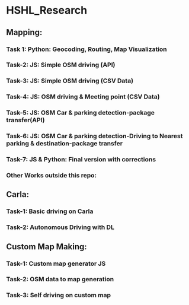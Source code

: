 # HSHL_Research
## Mapping:
### Task 1: Python: Geocoding, Routing, Map Visualization
### Task-2: JS: Simple OSM driving (API)
### Task-3: JS: Simple OSM driving (CSV Data)
### Task-4: JS: OSM driving & Meeting point (CSV Data)
### Task-5: JS: OSM Car & parking detection-package transfer(API)
### Task-6: JS: OSM Car & parking detection-Driving to Nearest parking & destination-package transfer
### Task-7: JS & Python: Final version with corrections

### Other Works outside this repo:
## Carla:
### Task-1: Basic driving on Carla
### Task-2: Autonomous Driving with DL
## Custom Map Making:
### Task-1: Custom map generator JS
### Task-2: OSM data to map generation
### Task-3: Self driving on custom map
